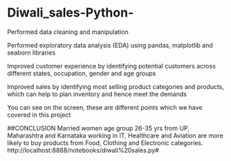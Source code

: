 # Diwali_sales-Python-

Performed data cleaning and manipulation

Performed exploratory data analysis (EDA) using pandas, matplotlib and seaborn libraries

Improved customer experience by identifying potential customers across different states, occupation, gender and age groups

Improved sales by identifying most selling product categories and products, which can help to plan inventory and hence meet the demands

You can see on the screen, these are different points which we have covered in this project

##CONCLUSION
Married women age group 26-35 yrs from UP, Maharashtra and Karnataka working in IT, Healthcare and Aviation are more likely
to buy products from Food, Clothing and Electronic categories.
http://localhost:8888/notebooks/diwali%20sales.py#
